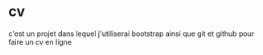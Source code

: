 # cv

c'est un projet dans lequel j'utiliserai bootstrap ainsi que git et github pour faire un cv en ligne
